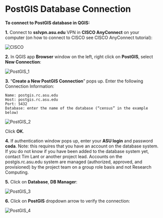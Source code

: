 PostGIS Database Connection
================

**To connect to PostGIS database in QGIS:**

**1.** Connect to **sslvpn.asu.edu** VPN in **CISCO AnyConnect** on your
computer (on how to connect to CISCO see CISCO AnyConnect tutorial):


![CISCO](https://user-images.githubusercontent.com/65433392/159146455-6af540ac-be7a-4886-b18e-ae9361f86095.png)


**2.** In QGIS app **Browser** window on the left, right click on
**PostGIS**, select **New Connection**:


![PostGIS_1](https://user-images.githubusercontent.com/65433392/159146468-dea466e2-91b9-42d3-bf0d-ced31992e923.jpg)


**3.** “**Create a New PostGIS Connection**” pops up. Enter the
following Connection Information:

    Name: postgis.rc.asu.edu
    Host: postgis.rc.asu.edu
    Port: 5432
    Database: enter the name of the database (“census” in the example below)


![PostGIS_2](https://user-images.githubusercontent.com/65433392/159146471-84916978-f4ac-48bc-aecd-4c6e1f1170fe.jpg)

Click **OK**.


**4.** If authentication window pops up, enter your **ASU login** and
password **coda**.  Note: this requires that you have an account on the database system.  If you do not know if you have been added to the database system yet, contact Tim Lant or another project lead.  Accounts on the postgis.rc.asu.edu system are managed (authorized, approved, and provisioned) by the project team on a group role basis and not Research Computing.  


**5.** Click on **Database**, **DB Manager**:


![PostGIS_3](https://user-images.githubusercontent.com/65433392/159146473-4040e5a9-6847-429d-ad76-64a535e610f2.png)


**6.** Click on **PostGIS** dropdown arrow to verify the connection:


![PostGIS_4](https://user-images.githubusercontent.com/65433392/159146476-4ccaf054-7ff5-4d07-b1ad-01b7d6fa9894.jpg)
